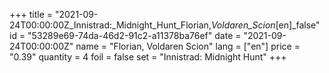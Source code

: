 +++
title = "2021-09-24T00:00:00Z_Innistrad:_Midnight_Hunt_Florian,_Voldaren_Scion_[en]_false"
id = "53289e69-74da-46d2-91c2-a11378ba76ef"
date = "2021-09-24T00:00:00Z"
name = "Florian, Voldaren Scion"
lang = ["en"]
price = "0.39"
quantity = 4
foil = false
set = "Innistrad: Midnight Hunt"
+++
